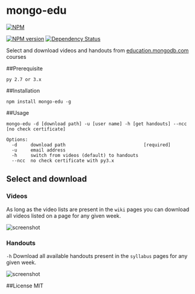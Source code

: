 mongo-edu
=========

[![NPM](https://nodei.co/npm/mongo-edu.png?compact=true)](https://nodei.co/npm/mongo-edu/)

[![NPM version](https://badge.fury.io/js/mongo-edu.png)](http://badge.fury.io/js/mongo-edu)
[![Dependency Status](https://gemnasium.com/przemyslawpluta/mongo-edu.png)](https://gemnasium.com/przemyslawpluta/mongo-edu)

Select and download videos and handouts from [education.mongodb.com](https://education.mongodb.com) courses

##Prerequisite

```
py 2.7 or 3.x
```

##Installation

```
npm install mongo-edu -g
```

##Usage

```
mongo-edu -d [download path] -u [user name] -h [get handouts] --ncc [no check certificate]

Options:
  -d     download path                             [required]
  -u     email address
  -h     switch from videos (default) to handouts
  --ncc  no check certificate with py3.x
```

## Select and download

### Videos

As long as the video lists are present in the `wiki` pages you can download all videos listed on a page for any given week.

![screenshot](https://raw.github.com/przemyslawpluta/mongo-edu/gh-pages/images/me-videos.gif)

### Handouts

`-h` Download all available handouts present in the `syllabus` pages for any given week.

![screenshot](https://raw.github.com/przemyslawpluta/mongo-edu/gh-pages/images/me-handouts.gif)


##License
MIT